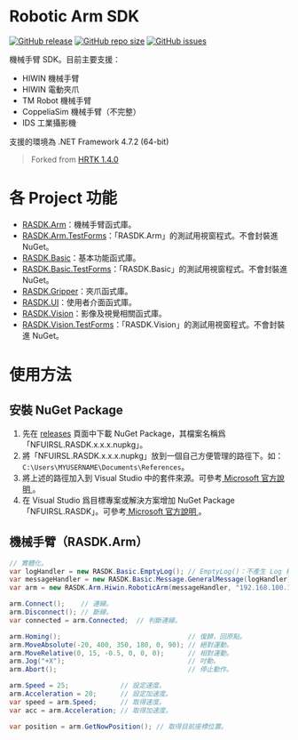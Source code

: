 # Robotic Arm SDK

[![GitHub release](https://img.shields.io/github/release/nfu-irs-lab/robotic-arm-sdk.svg)](https://github.com/nfu-irs-lab/robotic-arm-sdk/releases)
[![GitHub repo size](https://img.shields.io/github/repo-size/nfu-irs-lab/robotic-arm-sdk)](https://github.com/nfu-irs-lab/robotic-arm-sdk)
[![GitHub issues](https://img.shields.io/github/issues/nfu-irs-lab/robotic-arm-sdk.svg)](https://github.com/nfu-irs-lab/robotic-arm-sdk/issues)

機械手臂 SDK。目前主要支援：
- HIWIN 機械手臂
- HIWIN 電動夾爪
- TM Robot 機械手臂
- CoppeliaSim 機械手臂（不完整）
- IDS 工業攝影機

支援的環境為 .NET Framework 4.7.2 (64-bit)

> Forked from [HRTK 1.4.0](https://github.com/nfu-irs-lab/hiwinrobot-toolkit/releases/tag/v1.4.0)

# 各 Project 功能

- [RASDK.Arm](/RASDK.Arm)：機械手臂函式庫。
- [RASDK.Arm.TestForms](/RASDK.Arm.TestForms)：「RASDK.Arm」的測試用視窗程式。不會封裝進 NuGet。
- [RASDK.Basic](/RASDK.Basic)：基本功能函式庫。
- [RASDK.Basic.TestForms](/RASDK.Basic.TestForms)：「RASDK.Basic」的測試用視窗程式。不會封裝進 NuGet。
- [RASDK.Gripper](/RASDK.Gripper)：夾爪函式庫。
- [RASDK.UI](/RASDK.UI)：使用者介面函式庫。
- [RASDK.Vision](/RASDK.Vision)：影像及視覺相關函式庫。
- [RASDK.Vision.TestForms](/RASDK.Vision.TestForms)：「RASDK.Vision」的測試用視窗程式。不會封裝進 NuGet。

# 使用方法

## 安裝 NuGet Package

1. 先在 [releases](https://github.com/nfu-irs-lab/robotic-arm-sdk/releases) 頁面中下載 NuGet Package，其檔案名稱爲「NFUIRSL.RASDK.x.x.x.nupkg」。
2. 將「NFUIRSL.RASDK.x.x.x.nupkg」放到一個自己方便管理的路徑下。如：`C:\Users\MYUSERNAME\Documents\References`。
3. 將上述的路徑加入到 Visual Studio 中的套件來源。可參考[ Microsoft 官方說明 ](https://docs.microsoft.com/zh-tw/nuget/consume-packages/install-use-packages-visual-studio#package-sources)。
4. 在 Visual Studio 爲目標專案或解決方案增加 NuGet Package「NFUIRSL.RASDK」。可參考[ Microsoft 官方說明 ](https://docs.microsoft.com/zh-tw/nuget/consume-packages/install-use-packages-visual-studio)。

## 機械手臂（RASDK.Arm）

```csharp
// 實體化。
var logHandler = new RASDK.Basic.EmptyLog(); // EmptyLog()：不產生 Log 檔。
var messageHandler = new RASDK.Basic.Message.GeneralMessage(logHandler); // GeneralMessage()：一般的訊息處理器。
var arm = new RASDK.Arm.Hiwin.RoboticArm(messageHandler, "192.168.100.123"); // 以 HIWIN 手臂爲例。

arm.Connect();    // 連線。
arm.Disconnect(); // 斷線。
var connected = arm.Connected;  // 判斷連線。

arm.Homing();                                // 復歸，回原點。
arm.MoveAbsolute(-20, 400, 350, 180, 0, 90); // 絕對運動。
arm.MoveRelative(0, 15, -0.5, 0, 0, 0);      // 相對運動。
arm.Jog("+X");                               // 吋動。
arm.Abort();                                 // 停止動作。

arm.Speed = 25;             // 設定速度。
arm.Acceleration = 20;      // 設定加速度。
var speed = arm.Speed;      // 取得速度。
var acc = arm.Acceleration; // 取得加速度。

var position = arm.GetNowPosition(); // 取得目前座標位置。
```
